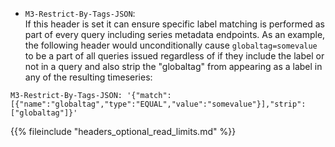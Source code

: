 * `M3-Restrict-By-Tags-JSON`:  
 If this header is set it can ensure specific label matching is performed as part
of every query including series metadata endpoints. As an example, the following 
header would unconditionally cause `globaltag=somevalue` to be a part of all queries
issued regardless of if they include the label or not in a query and also strip the
"globaltag" from appearing as a label in any of the resulting timeseries:
```
M3-Restrict-By-Tags-JSON: '{"match":[{"name":"globaltag","type":"EQUAL","value":"somevalue"}],"strip":["globaltag"]}'
```

{{% fileinclude "headers_optional_read_limits.md" %}}